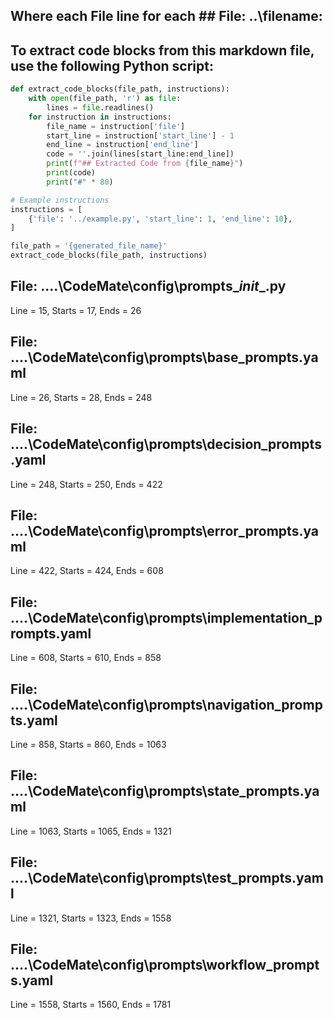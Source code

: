 ## Where each File line for each ## File: ..\filename: 

## To extract code blocks from this markdown file, use the following Python script:

```python
def extract_code_blocks(file_path, instructions):
    with open(file_path, 'r') as file:
        lines = file.readlines()
    for instruction in instructions:
        file_name = instruction['file']
        start_line = instruction['start_line'] - 1
        end_line = instruction['end_line']
        code = ''.join(lines[start_line:end_line])
        print(f"## Extracted Code from {file_name}")
        print(code)
        print("#" * 80)

# Example instructions
instructions = [
    {'file': '../example.py', 'start_line': 1, 'end_line': 10},
]

file_path = '{generated_file_name}'
extract_code_blocks(file_path, instructions)
```

## File: ..\..\CodeMate\config\prompts\__init__.py
Line = 15, Starts = 17, Ends = 26

## File: ..\..\CodeMate\config\prompts\base_prompts.yaml
Line = 26, Starts = 28, Ends = 248

## File: ..\..\CodeMate\config\prompts\decision_prompts.yaml
Line = 248, Starts = 250, Ends = 422

## File: ..\..\CodeMate\config\prompts\error_prompts.yaml
Line = 422, Starts = 424, Ends = 608

## File: ..\..\CodeMate\config\prompts\implementation_prompts.yaml
Line = 608, Starts = 610, Ends = 858

## File: ..\..\CodeMate\config\prompts\navigation_prompts.yaml
Line = 858, Starts = 860, Ends = 1063

## File: ..\..\CodeMate\config\prompts\state_prompts.yaml
Line = 1063, Starts = 1065, Ends = 1321

## File: ..\..\CodeMate\config\prompts\test_prompts.yaml
Line = 1321, Starts = 1323, Ends = 1558

## File: ..\..\CodeMate\config\prompts\workflow_prompts.yaml
Line = 1558, Starts = 1560, Ends = 1781

